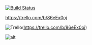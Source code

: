 [![Build Status](https://travis-ci.org/roderickjoseph/groceries_too.svg?branch=master)](https://travis-ci.org/roderickjoseph/groceries_too)

https://trello.com/b/86eEx0oj

[Trello Logo]: https://github.com/roderickjoseph/groceries_too/tree/master/app/assets/images/trello-logo/trello-logo-blue.png "Trello"

![Trello](https://github.com/roderickjoseph/groceries_too/tree/master/app/assets/images/trello-logo/trello-logo-blue.png)(https://trello.com/b/86eEx0oj)


![alt][Trello Logo]
